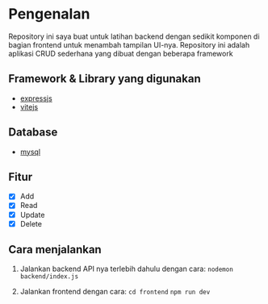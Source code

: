 # Pengenalan
Repository ini saya buat untuk latihan backend dengan sedikit komponen di bagian frontend untuk menambah tampilan UI-nya. Repository ini adalah aplikasi CRUD sederhana yang dibuat dengan beberapa framework

## Framework & Library yang digunakan
- [expressjs](https://expressjs.com/)
- [vitejs](https://vitejs.dev/)

## Database
- [mysql](https://www.mysql.com/)

## Fitur
- [x] Add
- [x] Read
- [x] Update
- [x] Delete

## Cara menjalankan
1. Jalankan backend API nya terlebih dahulu dengan cara:
    ```nodemon backend/index.js```

2. Jalankan frontend dengan cara:
    ```cd frontend```
    ```npm run dev```

